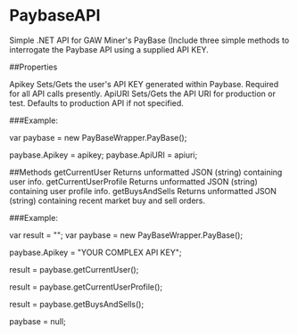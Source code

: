 # PaybaseAPI

Simple .NET API for GAW Miner's PayBase
(Include three simple methods to interrogate the Paybase API using a supplied API KEY.

##Properties

Apikey  Sets/Gets the user's API KEY generated within Paybase. Required for all API calls presently.
ApiURI  Sets/Gets the API URI for production or test. Defaults to production API if not specified.

###Example:
   
   var paybase = new PayBaseWrapper.PayBase();

   paybase.Apikey = apikey;
   paybase.ApiURI = apiuri;

##Methods
   getCurrentUser         Returns unformatted JSON (string) containing user info.
   getCurrentUserProfile  Returns unformatted JSON (string) containing user profile info.
   getBuysAndSells        Returns unformatted JSON (string) containing recent market buy and sell orders.

###Example:

  var result = "";
  var paybase = new PayBaseWrapper.PayBase();

  paybase.Apikey = "YOUR COMPLEX API KEY";

  result = paybase.getCurrentUser();

  result = paybase.getCurrentUserProfile();

  result = paybase.getBuysAndSells();

  paybase = null;
